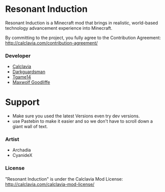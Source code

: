 Resonant Induction
======
Resonant Induction is a Minecraft mod that brings in realistic, world-based technology advancement experience into Minecraft.

By committing to the project, you fully agree to the Contribution Agreement:
http://calclavia.com/contribution-agreement/

### Developer
* <a href="http://www.patreon.com/calclavia"> Calclavia </a>
* <a href="http://www.patreon.com/darkcow"> Darkguardsman </a>
* <a href="http://www.patreon.com/tgame14"> Tgame14 </a>
* <a href="http://www.patreon.com/maxwolf"> Maxwolf Goodliffe </a>

Support
======
* Make sure you used the latest Versions even try dev versions. 
* use Pastebin to make it easier and so we don't have to scroll down a giant wall of text.

### Artist
* Archadia
* CyanideX

### License
"Resonant Induction" is under the Calclavia Mod License: http://calclavia.com/calclavia-mod-license/
